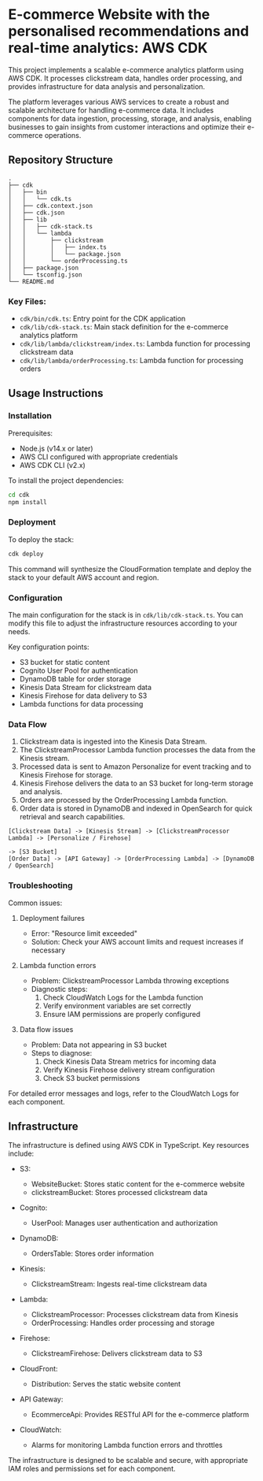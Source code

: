 # E-commerce Website with the personalised recommendations and real-time analytics: AWS CDK

This project implements a scalable e-commerce analytics platform using AWS CDK. It processes clickstream data, handles order processing, and provides infrastructure for data analysis and personalization.

The platform leverages various AWS services to create a robust and scalable architecture for handling e-commerce data. It includes components for data ingestion, processing, storage, and analysis, enabling businesses to gain insights from customer interactions and optimize their e-commerce operations.

## Repository Structure

```
.
├── cdk
│   ├── bin
│   │   └── cdk.ts
│   ├── cdk.context.json
│   ├── cdk.json
│   ├── lib
│   │   ├── cdk-stack.ts
│   │   └── lambda
│   │       ├── clickstream
│   │       │   ├── index.ts
│   │       │   └── package.json
│   │       └── orderProcessing.ts
│   ├── package.json
│   └── tsconfig.json
└── README.md
```

### Key Files:
- `cdk/bin/cdk.ts`: Entry point for the CDK application
- `cdk/lib/cdk-stack.ts`: Main stack definition for the e-commerce analytics platform
- `cdk/lib/lambda/clickstream/index.ts`: Lambda function for processing clickstream data
- `cdk/lib/lambda/orderProcessing.ts`: Lambda function for processing orders

## Usage Instructions

### Installation

Prerequisites:
- Node.js (v14.x or later)
- AWS CLI configured with appropriate credentials
- AWS CDK CLI (v2.x)

To install the project dependencies:

```bash
cd cdk
npm install
```

### Deployment

To deploy the stack:

```bash
cdk deploy
```

This command will synthesize the CloudFormation template and deploy the stack to your default AWS account and region.

### Configuration

The main configuration for the stack is in `cdk/lib/cdk-stack.ts`. You can modify this file to adjust the infrastructure resources according to your needs.

Key configuration points:
- S3 bucket for static content
- Cognito User Pool for authentication
- DynamoDB table for order storage
- Kinesis Data Stream for clickstream data
- Kinesis Firehose for data delivery to S3
- Lambda functions for data processing

### Data Flow

1. Clickstream data is ingested into the Kinesis Data Stream.
2. The ClickstreamProcessor Lambda function processes the data from the Kinesis stream.
3. Processed data is sent to Amazon Personalize for event tracking and to Kinesis Firehose for storage.
4. Kinesis Firehose delivers the data to an S3 bucket for long-term storage and analysis.
5. Orders are processed by the OrderProcessing Lambda function.
6. Order data is stored in DynamoDB and indexed in OpenSearch for quick retrieval and search capabilities.

```
[Clickstream Data] -> [Kinesis Stream] -> [ClickstreamProcessor Lambda] -> [Personalize / Firehose]
                                                                        -> [S3 Bucket]
[Order Data] -> [API Gateway] -> [OrderProcessing Lambda] -> [DynamoDB / OpenSearch]
```

### Troubleshooting

Common issues:
1. Deployment failures
   - Error: "Resource limit exceeded"
   - Solution: Check your AWS account limits and request increases if necessary

2. Lambda function errors
   - Problem: ClickstreamProcessor Lambda throwing exceptions
   - Diagnostic steps:
     1. Check CloudWatch Logs for the Lambda function
     2. Verify environment variables are set correctly
     3. Ensure IAM permissions are properly configured

3. Data flow issues
   - Problem: Data not appearing in S3 bucket
   - Steps to diagnose:
     1. Check Kinesis Data Stream metrics for incoming data
     2. Verify Kinesis Firehose delivery stream configuration
     3. Check S3 bucket permissions

For detailed error messages and logs, refer to the CloudWatch Logs for each component.

## Infrastructure

The infrastructure is defined using AWS CDK in TypeScript. Key resources include:

- S3:
  - WebsiteBucket: Stores static content for the e-commerce website
  - clickstreamBucket: Stores processed clickstream data

- Cognito:
  - UserPool: Manages user authentication and authorization

- DynamoDB:
  - OrdersTable: Stores order information

- Kinesis:
  - ClickstreamStream: Ingests real-time clickstream data

- Lambda:
  - ClickstreamProcessor: Processes clickstream data from Kinesis
  - OrderProcessing: Handles order processing and storage

- Firehose:
  - ClickstreamFirehose: Delivers clickstream data to S3

- CloudFront:
  - Distribution: Serves the static website content

- API Gateway:
  - EcommerceApi: Provides RESTful API for the e-commerce platform

- CloudWatch:
  - Alarms for monitoring Lambda function errors and throttles

The infrastructure is designed to be scalable and secure, with appropriate IAM roles and permissions set for each component.